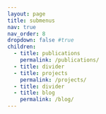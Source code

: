 ```yaml
---
layout: page
title: submenus
nav: true
nav_order: 8
dropdown: false #true
children:
  - title: publications
    permalink: /publications/
  - title: divider
  - title: projects
    permalink: /projects/
  - title: divider
  - title: blog
    permalink: /blog/
---
```

